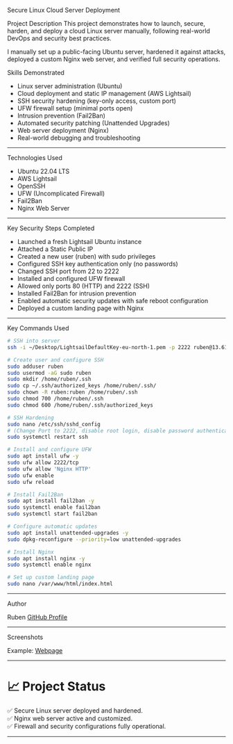 Secure Linux Cloud Server Deployment

Project Description
This project demonstrates how to launch, secure, harden, and deploy a cloud Linux server manually, following real-world DevOps and security best practices.

I manually set up a public-facing Ubuntu server, hardened it against attacks, deployed a custom Nginx web server, and verified full security operations.



Skills Demonstrated

- Linux server administration (Ubuntu)
- Cloud deployment and static IP management (AWS Lightsail)
- SSH security hardening (key-only access, custom port)
- UFW firewall setup (minimal ports open)
- Intrusion prevention (Fail2Ban)
- Automated security patching (Unattended Upgrades)
- Web server deployment (Nginx)
- Real-world debugging and troubleshooting

---

Technologies Used

- Ubuntu 22.04 LTS
- AWS Lightsail
- OpenSSH
- UFW (Uncomplicated Firewall)
- Fail2Ban
- Nginx Web Server

---

Key Security Steps Completed

- Launched a fresh Lightsail Ubuntu instance
- Attached a Static Public IP
- Created a new user (ruben) with sudo privileges
- Configured SSH key authentication only (no passwords)
- Changed SSH port from 22 to 2222
- Installed and configured UFW firewall
- Allowed only ports 80 (HTTP) and 2222 (SSH)
- Installed Fail2Ban for intrusion prevention
- Enabled automatic security updates with safe reboot configuration
- Deployed a custom landing page with Nginx

---

Key Commands Used

```bash
# SSH into server
ssh -i ~/Desktop/LightsailDefaultKey-eu-north-1.pem -p 2222 ruben@13.61.161.132

# Create user and configure SSH
sudo adduser ruben
sudo usermod -aG sudo ruben
sudo mkdir /home/ruben/.ssh
sudo cp ~/.ssh/authorized_keys /home/ruben/.ssh/
sudo chown -R ruben:ruben /home/ruben/.ssh
sudo chmod 700 /home/ruben/.ssh
sudo chmod 600 /home/ruben/.ssh/authorized_keys

# SSH Hardening
sudo nano /etc/ssh/sshd_config
# (Change Port to 2222, disable root login, disable password authentication)
sudo systemctl restart ssh

# Install and configure UFW
sudo apt install ufw -y
sudo ufw allow 2222/tcp
sudo ufw allow 'Nginx HTTP'
sudo ufw enable
sudo ufw reload

# Install Fail2Ban
sudo apt install fail2ban -y
sudo systemctl enable fail2ban
sudo systemctl start fail2ban

# Configure automatic updates
sudo apt install unattended-upgrades -y
sudo dpkg-reconfigure --priority=low unattended-upgrades

# Install Nginx
sudo apt install nginx -y
sudo systemctl enable nginx

# Set up custom landing page
sudo nano /var/www/html/index.html
```

---



Author

Ruben
[GitHub Profile](https://github.com/rubentotterman)



---

Screenshots


Example:
[Webpage]()

---

# 📈 Project Status

✅ Secure Linux server deployed and hardened.  
✅ Nginx web server active and customized.  
✅ Firewall and security configurations fully operational.

---


